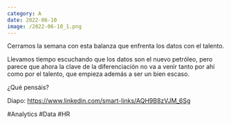 ```yaml
--- 
category: A 
date: 2022-06-10 
image: /2022-06-10_1.png 
--- 
```


Cerramos la semana con esta balanza que enfrenta los datos con el talento. 

Llevamos tiempo escuchando que los datos son el nuevo petróleo, pero parece que ahora la clave de la diferenciación no va a venir tanto por ahí como por el talento, que empieza además a ser un bien escaso. 

¿Qué pensáis?

Diapo: https://www.linkedin.com/smart-links/AQH9B8zVJM_6Sg

#Analytics #Data #HR